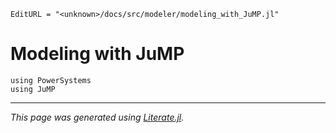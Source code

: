 ```@meta
EditURL = "<unknown>/docs/src/modeler/modeling_with_JuMP.jl"
```

# Modeling with JuMP

```@example modeling_with_JuMP
using PowerSystems
using JuMP
```

---

*This page was generated using [Literate.jl](https://github.com/fredrikekre/Literate.jl).*

